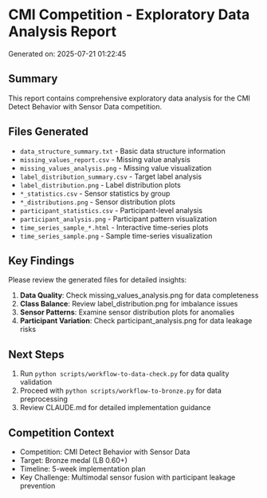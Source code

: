
# CMI Competition - Exploratory Data Analysis Report

Generated on: 2025-07-21 01:22:45

## Summary
This report contains comprehensive exploratory data analysis for the CMI Detect Behavior with Sensor Data competition.

## Files Generated
- `data_structure_summary.txt` - Basic data structure information
- `missing_values_report.csv` - Missing value analysis
- `missing_values_analysis.png` - Missing value visualization
- `label_distribution_summary.csv` - Target label analysis
- `label_distribution.png` - Label distribution plots
- `*_statistics.csv` - Sensor statistics by group
- `*_distributions.png` - Sensor distribution plots
- `participant_statistics.csv` - Participant-level analysis
- `participant_analysis.png` - Participant pattern visualization
- `time_series_sample_*.html` - Interactive time-series plots
- `time_series_sample.png` - Sample time-series visualization

## Key Findings
Please review the generated files for detailed insights:

1. **Data Quality**: Check missing_values_analysis.png for data completeness
2. **Class Balance**: Review label_distribution.png for imbalance issues
3. **Sensor Patterns**: Examine sensor distribution plots for anomalies
4. **Participant Variation**: Check participant_analysis.png for data leakage risks

## Next Steps
1. Run `python scripts/workflow-to-data-check.py` for data quality validation
2. Proceed with `python scripts/workflow-to-bronze.py` for data preprocessing
3. Review CLAUDE.md for detailed implementation guidance

## Competition Context
- Competition: CMI Detect Behavior with Sensor Data
- Target: Bronze medal (LB 0.60+)
- Timeline: 5-week implementation plan
- Key Challenge: Multimodal sensor fusion with participant leakage prevention
